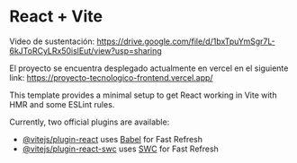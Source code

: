 # React + Vite

Video de sustentación:
https://drive.google.com/file/d/1bxTpuYmSgr7L-6kJToRCyLRx50islEut/view?usp=sharing

El proyecto se encuentra desplegado actualmente en vercel en el siguiente link:
https://proyecto-tecnologico-frontend.vercel.app/

This template provides a minimal setup to get React working in Vite with HMR and some ESLint rules.

Currently, two official plugins are available:

- [@vitejs/plugin-react](https://github.com/vitejs/vite-plugin-react/blob/main/packages/plugin-react/README.md) uses [Babel](https://babeljs.io/) for Fast Refresh
- [@vitejs/plugin-react-swc](https://github.com/vitejs/vite-plugin-react-swc) uses [SWC](https://swc.rs/) for Fast Refresh
